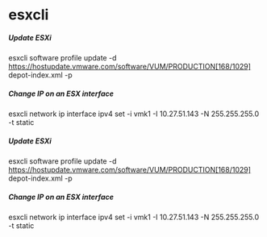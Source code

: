 # esxcli

##### Update ESXi

   esxcli  software profile update -d https://hostupdate.vmware.com/software/VUM/PRODUCTION[168/1029] depot-index.xml -p <Release>

##### Change IP on an ESX interface

   esxcli  network ip interface ipv4 set -i vmk1 -I 10.27.51.143 -N 255.255.255.0 -t static

##### Update ESXi

   esxcli  software profile update -d https://hostupdate.vmware.com/software/VUM/PRODUCTION[168/1029] depot-index.xml -p <Release>

##### Change IP on an ESX interface

   esxcli  network ip interface ipv4 set -i vmk1 -I 10.27.51.143 -N 255.255.255.0 -t static
